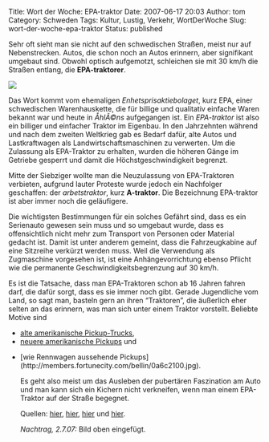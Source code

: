Title: Wort der Woche: EPA-traktor
Date: 2007-06-17 20:03
Author: tom
Category: Schweden
Tags: Kultur, Lustig, Verkehr, WortDerWoche
Slug: wort-der-woche-epa-traktor
Status: published

Sehr oft sieht man sie nicht auf den schwedischen Straßen, meist nur auf
Nebenstrecken. Autos, die schon noch an Autos erinnern, aber signifikant
umgebaut sind. Obwohl optisch aufgemotzt, schleichen sie mit 30 km/h die
Straßen entlang, die **EPA-traktorer**.

[![](http://www.fiket.de/pic/epatrakt_s.jpg)](http://www.fiket.de/pic/epatrakt_l.jpg)

Das Wort kommt vom ehemaligen *Enhetsprisaktiebolaget*, kurz EPA, einer
schwedischen Warenhauskette, die für billige und qualitativ einfache
Waren bekannt war und heute in *ÅhlÃ©ns* aufgegangen ist. Ein
*EPA-traktor* ist also ein billiger und einfacher Traktor im Eigenbau.
In den Jahrzehnten während und nach dem zweiten Weltkrieg gab es Bedarf
dafür, alte Autos und Lastkraftwagen als Landwirtschaftsmaschinen zu
verwerten. Um die Zulassung als EPA-Traktor zu erhalten, wurden die
höheren Gänge im Getriebe gesperrt und damit die Höchstgeschwindigkeit
begrenzt.

Mitte der Siebziger wollte man die Neuzulassung von EPA-Traktoren
verbieten, aufgrund lauter Proteste wurde jedoch ein Nachfolger
geschaffen: der *arbetstraktor*, kurz **A-traktor**. Die Bezeichnung
EPA-traktor ist aber immer noch die geläufigere.

Die wichtigsten Bestimmungen für ein solches Gefährt sind, dass es ein
Serienauto gewesen sein muss und so umgebaut wurde, dass es
offensichtlich nicht mehr zum Transport von Personen oder Material
gedacht ist. Damit ist unter anderem gemeint, dass die Fahrzeugkabine
auf eine Sitzreihe verkürzt werden muss. Weil die Verwendung als
Zugmaschine vorgesehen ist, ist eine Anhängevorrichtung ebenso Pflicht
wie die permanente Geschwindigkeitsbegrenzung auf 30 km/h.

Es ist die Tatsache, dass man EPA-Traktoren schon ab 16 Jahren fahren
darf, die dafür sorgt, dass es sie immer noch gibt. Gerade Jugendliche
vom Land, so sagt man, basteln gern an ihren “Traktoren”, die äußerlich
eher selten an das erinnern, was man sich unter einem Traktor vorstellt.
Beliebte Motive sind

-   [alte amerikanische
    Pickup-Trucks](http://home.no.net/homusikk/Bilder%20Seminar%20arjang%20nov%202006/DSC_0144_700.jpg),
-   [neuere amerikanische
    Pickups](http://www.brentdekk.com/treff/rattvik/2006/casio-ex-z-55-086.jpg)
    und

<ul>
<li>
[wie Rennwagen aussehende
Pickups](http://members.fortunecity.com/bellin/0a6c2100.jpg).

Es geht also meist um das Ausleben der pubertären Faszination am Auto
und man kann sich ein Kichern nicht verkneifen, wenn man einem
EPA-Traktor auf der Straße begegnet.

Quellen: [hier](http://sv.wikipedia.org/wiki/A-traktor),
[hier](http://sv.wikipedia.org/wiki/EPA-traktor),
[hier](http://www.bilprovningen.se/externt/bpweb.nsf/c377abcde387c4aec125689c003bd53e/125e0505c97b6a62c1256f64004a8991!OpenDocument)
und
[hier](http://images.google.com/images?svnum=10&um=1&hl=en&safe=off&q=EPA-traktor&btnG=Search+Images).

*Nachtrag, 2.7.07:* Bild oben eingefügt.

